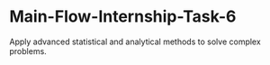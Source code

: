 # Main-Flow-Internship-Task-6
Apply advanced statistical and analytical methods to solve complex problems.
